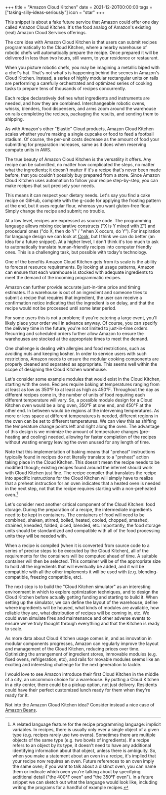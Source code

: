 +++
title = "Amazon Cloud Kitchen"
date = 2021-12-20T00:00:00
tags = ["taking-silly-ideas-seriously"]
icon = "star"
+++

This snippet is about a fake future service that Amazon could offer one day called Amazon Cloud Kitchen. It's the food analog of Amazon's existing (real) Amazon Cloud Services offerings.

The core idea with Amazon Cloud Kitchen is that users can submit recipes programmatically to the Cloud Kitchen, where a nearby warehouse of robotic chefs will automatically prepare the recipe. Once prepared it will be delivered in less than two hours, still warm, to your residence or restaurant.

When you picture robotic chefs, you may be imagining a metallic biped with a chef's hat. That's not what's is happening behind the scenes in Amazon's Cloud Kitchen.
Instead, a series of highly modular rectangular units on rails
are performing a carefully orchestrated and optimized series of cooking tasks to prepare tens of thousands of recipes concurrently.

Each recipe declaratively defines what ingredients and instruments are needed, and how they are combined.
Interchangeable robotic ovens, whisks, blenders, food dispensers, and arms zoom around the warehouse on rails completing the recipes, packaging the results, and sending them to shipping.

As with Amazon's other "Elastic" Cloud products, Amazon Cloud Kitchen scales whether you're making a single cupcake or food to feed a football stadium. Of course, the per-unit costs decrease as the amount of food your submitting for preparation increases, same as it does when reserving compute units in AWS.

The true beauty of Amazon Cloud Kitchen is the versatility it offers. Any recipe can be submitted, no matter how complicated the steps, no matter what the ingredients; it doesn't matter if it's a recipe that's never been made before, that you couldn't possibly buy prepared from a store. Since Amazon Cloud Kitchen uses automation to follow your recipe step-by-step, you can make recipes that suit precisely your needs.

This means it can respect your dietary needs.
Let's say you find a cake recipe on GitHub, complete with the g-code for applying the frosting pattern at the end, but it uses regular flour, whereas you want gluten-free flour.
Simply change the recipe and submit; no trouble.

At a low level, recipes are expressed as source code.
The programming language allows mixing declarative constructs ("X is Y mixed with Z") and procedural ones ("do X, then do Y" / "when X occurs, do Y").
For inspiration for language design we can look at [Cook](https://github.com/MichaelBarney/cook), but I think we can do better (an idea for a future snippet).
At a higher level, I don't think it's too much to ask to automatically translate human-friendly recipes into computer friendly ones. This is a challenging task, but possible with today's technology.

One of the benefits Amazon Cloud Kitchen gets from
its scale is the ability to forecast resource requirements. By looking at usage patterns, Amazon can ensure that each warehouse is stocked with adequate ingredients to meet the demand of the incoming programmatic recipes.

Amazon can further provide accurate just-in-time price and timing estimates. If a warehouse is out of an ingredient and someone tries to submit a recipe that requires that ingredient,
the user can receive a confirmation notice indicating that the ingredient is on delay, and that the recipe would not be processed until some later period.

For some users this is not a problem; if you're catering a large event, you'll likely place your order well in advance anyway. Of course, you can specify the delivery time in the future; you're not limited to just-in-time orders.
Recurring and scheduled orders further allow Amazon to ensure the warehouses are stocked at the appropriate times to meet the demand.

One challenge is dealing with allergies and food restrictions, such as avoiding nuts and keeping kosher. In order to service users with such restrictions, Amazon needs to
ensure the modular cooking components are properly cleaned and separated as appropriate. This seems well within the scope of designing the Cloud Kitchen warehouse.

Let's consider some example modules that would exist in the Cloud Kitchen, starting with the oven.
Recipes require baking at temperatures ranging from at least as low as 350°F to at least as high as 450°F.
Throughout the day as different recipes come in, the number of units of food requiring each different temperature will vary.
So, a possible module design for a Cloud Kitchen oven would be a long oven, 350°F at one end, and 450°F at the other end.
In between would be regions at the intervening temperatures.
As more or less space at different temperatures is needed,
different regions in the oven can be set to different temperatures.
We can view this as shifting the temperature change points left and right along the oven.
The advantage of this design is we minimize the amount of temperature changes (pre-heating and cooling) needed, allowing for faster completion of the recipes without wasting energy leaving the oven unused for any length of time.

Note that this implementation of baking means that "preheat" instructions typically found in recipes do not literally translate to a "preheat" action taking place in the Cloud Kitchen. This doesn't mean the recipe needs to be modified though; existing recipes found around the internet should work with Cloud Kitchen just fine. The recipe compiler that translates the recipe into specific instructions for the Cloud Kitchen will simply have to realize that a preheat instruction for an oven indicates that a heated oven is needed in the next step, not that the recipe requires starting with a non-preheated oven.[^1]

[^1]: A related language feature for the recipe programming language:
implicit variables. In recipes, there is usually only ever a single object of a given type (e.g. recipes rarely use two ovens). Sometimes there are multiple objects of the same type (e.g. two bowls of ingredients). If a recipe refers to an object by its type, it doesn't need to have any additional identifying information about that object, unless there is ambiguity. So, when you make a statement about an oven in a recipe, it's implied that your recipe now requires an oven. Future references to an oven imply the same oven; if you want to talk about a distinct oven, you can name them or indicate which oven you're talking about by specifying additional detail ("the 400°F oven" and "the 350°F oven"). In a future snippet we can sketch out what the language would look like, including writing the programs for a handful of example recipes.

Let's consider next another critical component of the Cloud Kitchen: food storage. During the preparation of a recipe, the intermediate ingredients need to be kept in containers.
The containers of food will need to be combined, shaken, stirred, boiled, heated, cooled, chopped, smashed, strained, kneaded, folded, diced, blended, etc.
Importantly, the food storage units should be standardized and compatible with all of the food processing units they will be needed with.

When a recipe is compiled (when it is converted from source code to a series of precise steps to be executed by the Cloud Kitchen), all of the requirements for the containers will be computed ahead of time. A suitable container will then be selected. This container will be of the appropriate size to hold all the ingredients that will eventually be added, and it will be compatible with all the other implements it will be used with (e.g. blending-compatible, freezing compatible, etc).

The next step is to build the "Cloud Kitchen simulator" as an interesting environment in which to explore optimization techniques, and to design the Cloud Kitchen before actually getting funding and starting to build it.
When setting up the simulator, we can define the layout of the warehouse, define where ingredients will be housed, what kinds of modules are available, how reliable they are, what distribution of recipes will be coming in, etc.
We could even simulate fires and maintenance and other adverse events to ensure we've truly thought through everything and that the Kitchen is ready to scale.

As more data about Cloud Kitchen usage comes in, and as innovation in modular components progresses, Amazon can regularly improve the layout and management of the Cloud Kitchen, reducing prices over time.
Optimizing the arrangement of ingredient stores, immovable modules (e.g. fixed ovens, refrigeration, etc), and rails for movable modules seems like an exciting and interesting challenge for the next generation to tackle.

I would love to see Amazon introduce their first Cloud Kitchen in the middle of a city, an uncommon choice for a warehouse. By putting a Cloud Kitchen in a city center,
there could be a pickup option, not just delivery.
Residents could have their perfect customized lunch ready for them when they're ready for it.

Not into the Amazon Cloud Kitchen idea?
Consider instead a nice case of [Amazon Beans](/snippets/2021-12-09-amazon-beans/).
